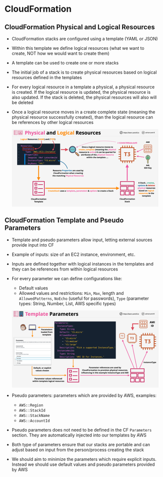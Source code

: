 # CloudFormation

## CloudFormation Physical and Logical Resources

- CloudFormation stacks are configured using a template (YAML or JSON)
- Within this template we define logical resources (what we want to create, NOT how we would want to create them)
- A template can be used to create one or more stacks
- The initial job of a stack is to create physical resources based on logical resources defined in the templates
- For every logical resource in a template a physical, a physical resource is created. If the logical resource is updated, the physical resource is also updated. If the stack is deleted, the physical resources will also will be deleted
- Once a logical resource moves in a create complete state (meaning the physical resource successfully created), than the logical resource can be references by other logical resources

    ![CF Physical and Logical Resources](images/CloudFormationLogicalAndPhysicalResources.png)

## CloudFormation Template and Pseudo Parameters

- Template and pseudo parameters allow input, letting external sources provide input into CF
- Example of inputs: size of an EC2 instance, environment, etc.
- Inputs are defined together with logical instances in the templates and they can be references from within logical resources
- For every parameter we can define configurations like:
    - Default values
    - Allowed values and restrictions: `Min`, `Max`, length and `AllowedPatterns`, `NoEcho` (useful for passwords), `Type` (parameter types: String, Number, List, AWS specific types)

    ![CF Template Parameters](images/CloudFormationTemplateParameters.png)

- Pseudo parameters: parameters which are provided by AWS, examples:
    - `AWS::Region`
    - `AWS::StackId`
    - `AWS::StackName`
    - `AWS::AccountId`
- Pseudo parameters does not need to be defined in the CF `Parameters` section. They are automatically injected into our templates by AWS
- Both type of parameters ensure that our stacks are portable and can adjust based on input from the person/process creating the stack
- We should aim to minimize the parameters which require explicit inputs. Instead we should use default values and pseudo parameters provided by AWS